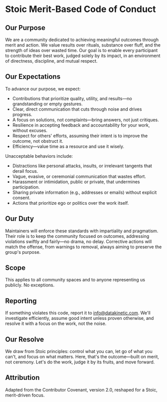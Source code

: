# Stoic Merit-Based Code of Conduct

## Our Purpose

We are a community dedicated to achieving meaningful outcomes through merit and action. We value results over rituals, substance over fluff, and the strength of ideas over wasted time. Our goal is to enable every participant to contribute their best work, judged solely by its impact, in an environment of directness, discipline, and mutual respect.

## Our Expectations

To advance our purpose, we expect:

* Contributions that prioritize quality, utility, and results—no grandstanding or empty gestures.
* Clear, direct communication that cuts through noise and drives progress.
* A focus on solutions, not complaints—bring answers, not just critiques.
* Resilience in accepting feedback and accountability for your work, without excuses.
* Respect for others' efforts, assuming their intent is to improve the outcome, not obstruct it.
* Efficiency—value time as a resource and use it wisely.

Unacceptable behaviors include:

* Distractions like personal attacks, insults, or irrelevant tangents that derail focus.
* Vague, evasive, or ceremonial communication that wastes effort.
* Harassment or intimidation, public or private, that undermines participation.
* Sharing private information (e.g., addresses or emails) without explicit consent.
* Actions that prioritize ego or politics over the work itself.

## Our Duty

Maintainers will enforce these standards with impartiality and pragmatism. Their role is to keep the community focused on outcomes, addressing violations swiftly and fairly—no drama, no delay. Corrective actions will match the offense, from warnings to removal, always aiming to preserve the group's purpose.

## Scope

This applies to all community spaces and to anyone representing us publicly. No exceptions.

## Reporting

If something violates this code, report it to info@datakinetic.com. We'll investigate efficiently, assume good intent unless proven otherwise, and resolve it with a focus on the work, not the noise.

## Our Resolve

We draw from Stoic principles: control what you can, let go of what you can't, and focus on what matters. Here, that's the outcome—built on merit, not ceremony. Let's do the work, judge it by its fruits, and move forward.

## Attribution

Adapted from the Contributor Covenant, version 2.0, reshaped for a Stoic, merit-driven focus.
